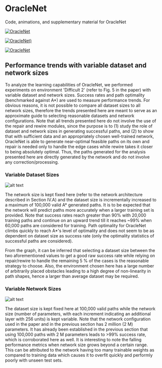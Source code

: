 # OracleNet
Code, animations, and supplementary material for OracleNet 


[![OracleNet](https://img.youtube.com/vi/2KYesBrx2kk/0.jpg)](https://youtu.be/2KYesBrx2kk "OracleNet (Paper 168, RSS 2018)")

[![OracleNet)](https://img.youtube.com/vi/2KYesBrx2kk/0.jpg)](https://drive.google.com/open?id=1wSnhHIEazoQXzoRXyb8AIlDVPnR9g3Lu "OracleNet (Paper 168, RSS 2018)")

[![OracleNet](https://img.youtube.com/vi/2KYesBrx2kk/0.jpg)](https://drive.google.com/open?id=1wSnhHIEazoQXzoRXyb8AIlDVPnR9g3Lu "OracleNet (Paper 168, RSS 2018)")

Performance trends with variable dataset and network sizes
----------------------------------------------------------

To analyze the learning capabilities of OracleNet, we performed experiments on environment 'Difficult 2' (refer to Fig. 5 in the paper) with variable dataset and network sizes. Success rates and path optimality (benchmarked against A*) are used to measure performance trends. For obvious reasons, it is not possible to compare all dataset sizes to all network sizes, therefore the trends presented here are meant to serve as an approximate guide to selecting reasonable datasets and network configurations. Note that all trends presented here do not involve the use of the repair and rewire modules, since the purpose is to (1) study the role of dataset and network sizes in generating successful paths, and (2) to show that with sufficient data and an appropriately chosen well-trained network, OracleNet is able to generate near-optimal feasible paths on its own and repair is needed only to handle the edge cases while rewire takes it closer to being absolutely optimal. Thus, the paths generated for the analysis presented here are directly generated by the network and do not involve any correction/processing. 

### Variable Dataset Sizes ###

![alt text](../master/Trends/trend_po_d.png?raw=true "Dataset Trends")


The network size is kept fixed here (refer to the network architecture described in Section IV.A) and the dataset size is incrementally increased to a maximum of 100,000 valid A* generated paths. It is to be expected that the network will predict paths more accurately when a larger training set is provided. Note that success rates reach greater than 90% with 20,000 training paths and continue on an upward trend till it reaches ~99% when 60,000 paths are considered for training. Path optimality for OracleNet climbs quickly to reach A*'s level of optimality and does not seem to be as dependent on dataset size as success rate (only the optimality statistics of successful paths are considered). 

From the graph, it can be inferred that selecting a dataset size between the two aforementioned values to get a good raw success rate while relying on repair/rewire to handle the remaining 5 % of the cases is the reasonable strategy to choose. Also, the environment chosen here has a large number of arbitrarily placed obstacles leading to a high degree of non-linearity in path shapes, hence a larger than average dataset may be required. 


### Variable Network Sizes ###

![alt text](../master/Trends/trend_po_n.png?raw=true "Network Trends")

The dataset size is kept fixed here at 100,000 valid paths while the network size (number of parameters, with each increment indicating an additional layer with 256 units) is kept variable. Note that the network configuration used in the paper and in the previous section has 2 million (2 M) parameters. It has already been established in the previous section that using 100,000 paths with 2 M parameters leads to >99% success rate, which is corroborated here as well. It is interesting to note the falling performance metrics when network size grows beyond a certain range. This can be attributed to the network having too many trainable weights as compared to training data which causes it to overfit quickly and performly poorly with unseen test sets. 
